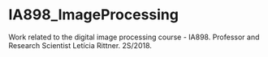 # IA898_ImageProcessing

Work related to the digital image processing course - IA898. Professor and Research Scientist Letícia Rittner. 2S/2018.
